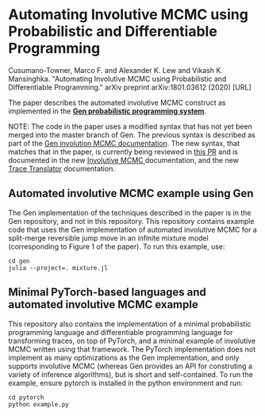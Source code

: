 # Automating Involutive MCMC using Probabilistic and Differentiable Programming

Cusumano-Towner, Marco F. and Alexander K. Lew and Vikash K. Mansinghka. "Automating Involutive MCMC using Probabilistic and Differentiable Programming." arXiv preprint arXiv:1801.03612 (2020) [URL]

The paper describes the automated involutive MCMC construct as implemented in the [**Gen probabilistic programming system**](https://www.gen.dev).

NOTE: The code in the paper uses a modified syntax that has not yet been merged into the master branch of Gen. The previous syntax is described as part of the [Gen involution MCMC documentation](https://www.gen.dev/dev/ref/mcmc/#Involution-MCMC-1). The new syntax, that matches that in the paper, is currently being reviewed in [this PR](https://github.com/probcomp/Gen.jl/pull/290) and is documented in the new [Involutive MCMC ](https://github.com/probcomp/Gen.jl/blob/20200416-marcoct-translatordsl/docs/src/ref/mcmc.md#involutive-mcmc) documentation, and the new [Trace Translator](https://github.com/probcomp/Gen.jl/blob/20200416-marcoct-translatordsl/docs/src/ref/trace_translators.md#trace-translators) documentation. 

## Automated involutive MCMC example using Gen
The Gen implementation of the techniques described in the paper is in the Gen repository, and not in this repository.
This repository contains example code that uses the Gen implementation of automated involutive MCMC for a split-merge reversible jump move in an infinite mixture model (corresponding to Figure 1 of the paper). To run this example, use:
```
cd gen
julia --project=. mixture.jl
```

## Minimal PyTorch-based languages and automated involutive MCMC example
This repository also contains the implementation of a minimal probabilistic programming language and differentiable programming language for transforming traces, on top of PyTorch, and a minimal example of involutive MCMC written using that framework. The PyTorch implementation does not implement as many optimizations as the Gen implementation, and only supports involutive MCMC (whereas Gen provides an API for construting a variety of inference algorithms), but is short and self-contained. To run the example, ensure pytorch is installed in the python environment and run:
```
cd pytorch
python example.py
```
